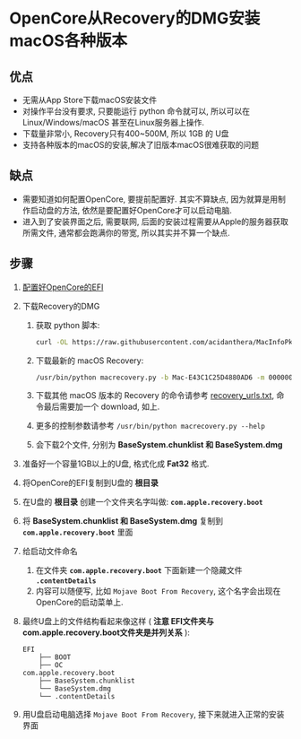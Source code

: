 # OpenCore从Recovery的DMG安装macOS各种版本
## 优点
- 无需从App Store下载macOS安装文件
- 对操作平台没有要求, 只要能运行 python 命令就可以, 所以可以在Linux/Windows/macOS 甚至在Linux服务器上操作.
- 下载量非常小, Recovery只有400~500M, 所以 1GB 的 U盘
- 支持各种版本的macOS的安装,解决了旧版本macOS很难获取的问题

## 缺点
- 需要知道如何配置OpenCore, 要提前配置好. 其实不算缺点, 因为就算是用制作启动盘的方法, 依然是要配置好OpenCore才可以启动电脑.
- 进入到了安装界面之后, 需要联网, 后面的安装过程需要从Apple的服务器获取所需文件, 通常都会跑满你的带宽, 所以其实并不算一个缺点.

## 步骤
1. [配置好OpenCore的EFI](https://github.com/cattyhouse/oc-guide)
2. 下载Recovery的DMG

    1. 获取 python 脚本: 

        ```bash
        curl -OL https://raw.githubusercontent.com/acidanthera/MacInfoPkg/master/macrecovery/macrecovery.py
        ```

    1. 下载最新的 macOS Recovery: 

        ```bash
        /usr/bin/python macrecovery.py -b Mac-E43C1C25D4880AD6 -m 00000000000000000 download
        ```

    1. 下载其他 macOS 版本的 Recovery 的命令请参考 [recovery_urls.txt](https://github.com/acidanthera/MacInfoPkg/blob/master/macrecovery/recovery_urls.txt), 命令最后需要加一个 download, 如上. 
    
    1. 更多的控制参数请参考 `/usr/bin/python macrecovery.py --help`

    1. 会下载2个文件, 分别为 **BaseSystem.chunklist 和  BaseSystem.dmg** 

3. 准备好一个容量1GB以上的U盘, 格式化成 **Fat32** 格式.
4. 将OpenCore的EFI复制到U盘的 **根目录**
5. 在U盘的 **根目录** 创建一个文件夹名字叫做: **`com.apple.recovery.boot`**
6. 将 **BaseSystem.chunklist 和  BaseSystem.dmg**  复制到 **`com.apple.recovery.boot`** 里面
7. 给启动文件命名
    1. 在文件夹 **`com.apple.recovery.boot`** 下面新建一个隐藏文件 **`.contentDetails`**
    1. 内容可以随便写, 比如 `Mojave Boot From Recovery`, 这个名字会出现在OpenCore的启动菜单上.
8. 最终U盘上的文件结构看起来像这样 ( **注意 EFI文件夹与com.apple.recovery.boot文件夹是并列关系** ):

    ````
    EFI
        ├── BOOT
        ├── OC
    com.apple.recovery.boot
        ├── BaseSystem.chunklist
        └── BaseSystem.dmg
        └── .contentDetails
    ````
9. 用U盘启动电脑选择 `Mojave Boot From Recovery`, 接下来就进入正常的安装界面
